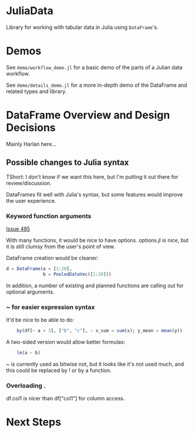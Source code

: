 JuliaData
=========

Library for working with tabular data in Julia using `DataFrame`'s.

# Demos

See `demo/workflow_demo.jl` for a basic demo of the parts of a Julian data workflow.

See `demo/details_demo.jl` for a more in-depth demo of the DataFrame and related types and
library.

# DataFrame Overview and Design Decisions

Mainly Harlan here...

## Possible changes to Julia syntax

TShort: I don't know if we want this here, but I'm putting it out
there for review/discussion.

DataFrames fit well with Julia's syntax, but some features would
improve the user experience. 

### Keyword function arguments

[Issue 485](https://github.com/JuliaLang/julia/issues/485)

With many functions, it would be nice to have options. options.jl is
nice, but it is still clumsy from the user's point of view.

DataFrame creation would be cleaner:

```julia
d = DataFrame(a = [1:20],
              b = PooledDataVec([1:20]))
```              

In addition, a number of existing and planned functions are calling
out for optional arguments.

### ~ for easier expression syntax

It'd be nice to be able to do:

```julia
    by(df[~ a > 3], ["b", "c"], ~ x_sum = sum(x); y_mean = mean(y))
```    
A two-sided version would allow better formulas:

```julia
    lm(a ~ b)
```

~ is currently used as bitwise not, but it looks like it's not used
much, and this could be replaced by ! or by a function.


### Overloading .

df.col1 is nicer than df["col1"] for column access.

# Next Steps


